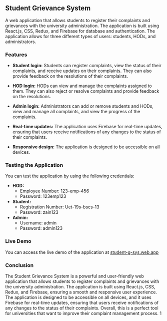 ## Student Grievance System

A web application that allows students to register their complaints and grievances with the university administration. The application is built using React.js, CSS, Redux, and Firebase for database and authentication. The application allows for three different types of users: students, HODs, and administrators.

### Features

- **Student login:** Students can register complaints, view the status of their complaints, and receive updates on their complaints. They can also provide feedback on the resolutions of their complaints.

- **HOD login:** HODs can view and manage the complaints assigned to them. They can also reject or resolve complaints and provide feedback on the resolutions.

- **Admin login:** Administrators can add or remove students and HODs, view and manage all complaints, and view the progress of the complaints.

- **Real-time updates:** The application uses Firebase for real-time updates, ensuring that users receive notifications of any changes to the status of their complaints.

- **Responsive design:** The application is designed to be accessible on all devices.


### Testing the Application

You can test the application by using the following credentials:

- **HOD:**
  - Employee Number: 123-emp-456
  - Password: 123emp123
- **Student:**
  - Registration Number: Uet-19s-bscs-13
  - Password: zain123
- **Admin:**
  - Username: admin
  - Password: admin123

### Live Demo

You can access the live demo of the application at [student-g-sys.web.app](https://student-g-sys.web.app/)

### Conclusion

The Student Grievance System is a powerful and user-friendly web application that allows students to register complaints and grievances with the university administration. The application is built using React.js, CSS, Redux, and Firebase, ensuring a smooth and responsive user experience. The application is designed to be accessible on all devices, and it uses Firebase for real-time updates, ensuring that users receive notifications of any changes to the status of their complaints. Overall, this is a perfect tool for universities that want to improve their complaint management process.
1
